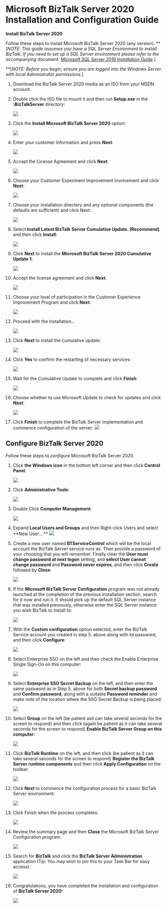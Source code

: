 # Microsoft BizTalk Server 2020 Installation and Configuration Guide
**Install BizTalk Server 2020**

Follow these steps to install Microsoft BizTalk Server 2020 (any version).
**[*NOTE: This guide assumes you have a SQL Server Environment to install BizTalk.
If you need to set up a SQL Server environment please refer to the accompanying
document: [Microsoft SQL Server 2019 Installation Guide](./Microsoft%20SQL%20Server%202019%20Installation%20Guide.md).*]

**[*NOTE: Before you begin, ensure you are logged into the Windows Server with
local Administrator permissions.*]

1.  Download the BizTalk Server 2020 media as an ISO from your MSDN account.

2.  Double click the ISO file to mount it and then run **Setup.exe** in the
    \\**BizTalkServer** directory:

    ![](media/65847419612eeeb7b82632c0e5a193e1.png)

3.  Click the **Install Microsoft BizTalk Server 2020** option:

    ![](media/1a6a6edbba807ef38907820d84e09d94.png)

4.  Enter your customer information and press **Next**:

    ![](media/cf4e299768db0ec203edb66723be72d8.png)

5.  Accept the License Agreement and click **Next**:

    ![](media/0a4c84b27a70c6d8fc50dedc9464846e.png)

6.  Choose your Customer Experiment Improvement involvement and click **Next**:


    ![](media/da88225d035a8d38692862e0e6dc2ff8.png)

7.  Choose your installation directory and any optional components (the defaults
    are sufficient) and click Next:

    ![](media/5b96e6b315d2c94d2cd328545c1c641f.png)

8.  Select **Install Latest BizTalk Server Cumulative Update. (Recommend)** and
    then click **Install**:

    ![](media/f82271ff81ca1bbceddd8ceeae09b9eb.png)

9.  Click **Next** to install the **Microsoft BizTalk Server 2020 Cumulative
    Update 1**:

    ![](media/0b8e11cd2bd1bb9d42961c2e9de1fa67.png)

1.  Accept the license agreement and click **Next**:

    ![](media/fcafee6a7bad6990446652a5bf866e49.png)

2.  Choose your level of participation in the Customer Experience Improvement
    Program and click **Next**:

    ![](media/21efd0be3e09e5a8d1f8154b4b638d89.png)

3.  Proceed with the installation…

    ![](media/07442e571151ede4399c66d5bcd64b0e.png)

4.  Click **Next** to install the cumulative update:

    ![](media/7e950ff54b53cdbb2e97633c347a84d9.png)

1.  Click **Yes** to confirm the restarting of necessary services:

    ![](media/892d9fba59ea2afc438af351f86a874e.png)

2.  Wait for the Cumulative Update to complete and click **Finish**:

    ![](media/16a4e72287ab25702667b3b0cf199d6a.png)

3.  Choose whether to use Microsoft Update to check for updates and click
    **Next**:

    ![](media/7711fdbd02bfa273d51115b8d7961ae2.png)

4.  Click **Finish** to complete the BizTalk Server implementation and commence
    configuration of the server:
    ![](media/8a21e5842b2120020b335a2c0336a899.png)

## Configure BizTalk Server 2020

Follow these steps to *configure* Microsoft BizTalk Server 2020.

1.  Click **the Windows icon** in the bottom left corner and then click
    **Control Panel**:

    ![](media/62ea6ce70e8f40637f92ae3abb5002b2.png)

2.  Click **Administrative Tools**:

    ![](media/c9501d71ab053d8d9eace3560dbe9d4e.png)

3.  Double Click **Computer Management**:

    ![](media/c5e8a12b58d7702fe33ed4801a633eeb.png)

4.  Expand **Local Users and Groups** and then Right-click Users and select
    **New User…
    **
    ![](media/4c054c20cc53b175bb7bd2a711c03938.png)

5.  Create a new user named **BTServiceControl** which will be the local account
    the BizTalk Server service runs as. Then provide a password of your choosing
    that you will remember. Finally clear the **User must change password at
    next logon** setting, and **select User cannot change password** and
    **Password never expires**, and then click **Create** followed by **Close**:


    ![](media/659f7e3d4f8c3c63adcd97a305d6c522.png)

1.  If the **Microsoft BizTalk Server Configuration** program was not already
    launched at the completion of the previous installation section, search for
    it now and run it. It should pick up the default SQL Server instance that
    was installed previously, otherwise enter the SQL Server instance you wish
    BizTalk to install to:

    ![](media/b7c75e779952895fb82726be14a98a75.png)

1.  With the **Custom configuration** option selected, enter the BizTalk Service
    account you created in step 5. above along with its password, and then click
    **Configure**:

    ![](media/300a909fa527eb9be08005ebe49da45e.png)

2.  Select Enterprise SSO on the left and then check the Enable Enterprise
    Single Sign-On on this computer:

    ![](media/b171924fd999b9767e5b720e02a47652.png)

3.  Select **Enterprise SSO Secret Backup** on the left, and then enter the same
    password as in Step 5. above for both **Secret backup password** and
    **Confirm password**, along with a suitable **Password reminder** and make
    note of the location where the SSO Secret Backup is being placed:

    ![](media/4dc82e0f61ba6e59255ad9404bc3cf7b.png)

4.  Select **Group** on the left (be patient asit can take several seconds for
    the screen to respond) and then click (again be patient as it can take
    several seconds for the screen to respond) **Enable BizTalk Server Group on
    this computer**:

    ![](media/19d44261534f1bdbfdba08d629a48039.png)

5.  Click **BizTalk Runtime** on the left, and then click (be patient as it can
    take several seconds for the screen to respond) **Register the BizTalk
    Server runtime components** and then click **Apply Configuration** on the
    toolbar:

    ![](media/b20eef5678e35c6e2ba2522330e92f3d.png)

6.  Click **Next** to commence the configuration process for a basic BizTalk
    Server environment:

    ![](media/456b5bc9e41e74779b5b35208854c61f.png)

7.  Click Finish when the process completes:

    ![](media/3351ae820786ea5b5482404f43dd94d0.png)

8.  Review the summary page and then **Close** the Microsoft BizTalk Server
    Configuration program:

    ![](media/4587823301ff268364e37305b136ab69.png)

9.  Search for **BizTalk** and click the **BizTalk Server Administration**
    application (Tip: You may wish to pin this to your Task Bar for easy
    access):

    ![](media/c8a181e5b22d3b8554335967caa4c13f.png)

10. Congratulations, you have completed the installation and configuration of
    **BizTalk Server 2020**!

    ![](media/af8c81202ac6a69effa78154cec907b1.png)
